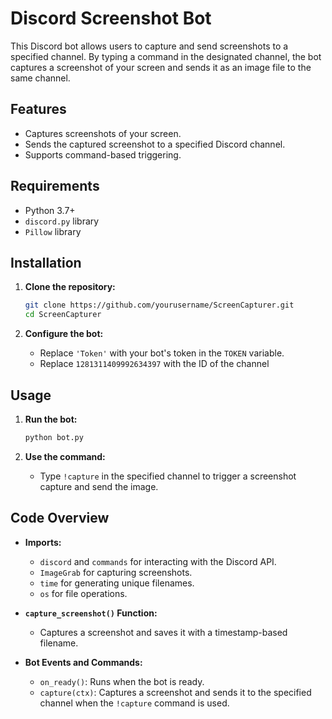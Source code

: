 # Discord Screenshot Bot

This Discord bot allows users to capture and send screenshots to a specified channel. By typing a command in the designated channel, the bot captures a screenshot of your screen and sends it as an image file to the same channel.

## Features

- Captures screenshots of your screen.
- Sends the captured screenshot to a specified Discord channel.
- Supports command-based triggering.

## Requirements

- Python 3.7+
- `discord.py` library
- `Pillow` library

## Installation

1. **Clone the repository:**

    ```bash
    git clone https://github.com/yourusername/ScreenCapturer.git
    cd ScreenCapturer
    ```


2. **Configure the bot:**

    - Replace `'Token'` with your bot's token in the `TOKEN` variable.
    - Replace `1281311409992634397` with the ID of the channel

## Usage

1. **Run the bot:**

    ```bash
    python bot.py
    ```

2. **Use the command:**

    - Type `!capture` in the specified channel to trigger a screenshot capture and send the image.

## Code Overview

- **Imports:**
    - `discord` and `commands` for interacting with the Discord API.
    - `ImageGrab` for capturing screenshots.
    - `time` for generating unique filenames.
    - `os` for file operations.

- **`capture_screenshot()` Function:**
    - Captures a screenshot and saves it with a timestamp-based filename.

- **Bot Events and Commands:**
    - `on_ready()`: Runs when the bot is ready.
    - `capture(ctx)`: Captures a screenshot and sends it to the specified channel when the `!capture` command is used.
